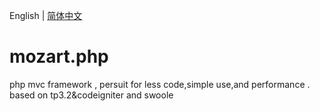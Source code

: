 English | [简体中文](./README_zh-CN.md)
# mozart.php
php mvc framework , persuit for less code,simple use,and performance .   based on tp3.2&codeigniter and swoole
